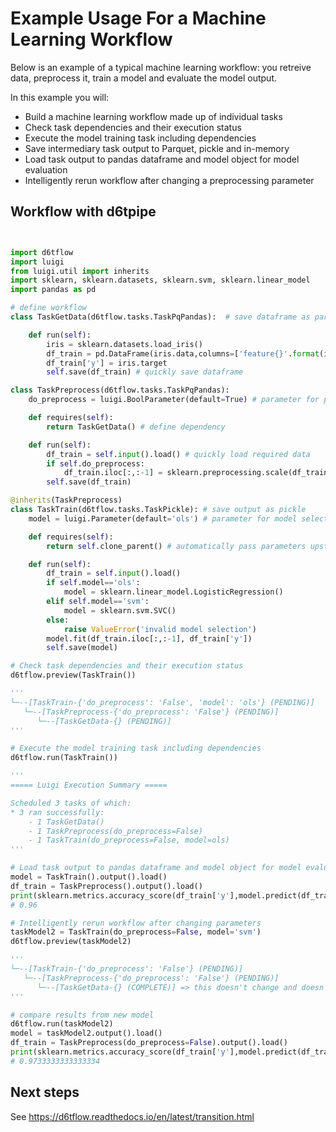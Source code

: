 # Example Usage For a Machine Learning Workflow

Below is an example of a typical machine learning workflow: you retreive data, preprocess it, train a model and evaluate the model output.

In this example you will:
* Build a machine learning workflow made up of individual tasks
* Check task dependencies and their execution status
* Execute the model training task including dependencies
* Save intermediary task output to Parquet, pickle and in-memory
* Load task output to pandas dataframe and model object for model evaluation
* Intelligently rerun workflow after changing a preprocessing parameter


## Workflow with d6tpipe

```python


import d6tflow
import luigi
from luigi.util import inherits
import sklearn, sklearn.datasets, sklearn.svm, sklearn.linear_model
import pandas as pd

# define workflow
class TaskGetData(d6tflow.tasks.TaskPqPandas):  # save dataframe as parquet

    def run(self):
        iris = sklearn.datasets.load_iris()
        df_train = pd.DataFrame(iris.data,columns=['feature{}'.format(i) for i in range(4)])
        df_train['y'] = iris.target
        self.save(df_train) # quickly save dataframe

class TaskPreprocess(d6tflow.tasks.TaskPqPandas):
    do_preprocess = luigi.BoolParameter(default=True) # parameter for preprocessing yes/no

    def requires(self):
        return TaskGetData() # define dependency

    def run(self):
        df_train = self.input().load() # quickly load required data
        if self.do_preprocess:
            df_train.iloc[:,:-1] = sklearn.preprocessing.scale(df_train.iloc[:,:-1])
        self.save(df_train)

@inherits(TaskPreprocess)
class TaskTrain(d6tflow.tasks.TaskPickle): # save output as pickle
    model = luigi.Parameter(default='ols') # parameter for model selection

    def requires(self):
        return self.clone_parent() # automatically pass parameters upstream

    def run(self):
        df_train = self.input().load()
        if self.model=='ols':
            model = sklearn.linear_model.LogisticRegression()
        elif self.model=='svm':
            model = sklearn.svm.SVC()
        else:
            raise ValueError('invalid model selection')
        model.fit(df_train.iloc[:,:-1], df_train['y'])
        self.save(model)

# Check task dependencies and their execution status
d6tflow.preview(TaskTrain())

'''
└─--[TaskTrain-{'do_preprocess': 'False', 'model': 'ols'} (PENDING)]
   └─--[TaskPreprocess-{'do_preprocess': 'False'} (PENDING)]
      └─--[TaskGetData-{} (PENDING)]
'''

# Execute the model training task including dependencies
d6tflow.run(TaskTrain())

'''
===== Luigi Execution Summary =====

Scheduled 3 tasks of which:
* 3 ran successfully:
    - 1 TaskGetData()
    - 1 TaskPreprocess(do_preprocess=False)
    - 1 TaskTrain(do_preprocess=False, model=ols)
'''

# Load task output to pandas dataframe and model object for model evaluation
model = TaskTrain().output().load()
df_train = TaskPreprocess().output().load()
print(sklearn.metrics.accuracy_score(df_train['y'],model.predict(df_train.iloc[:,:-1])))
# 0.96

# Intelligently rerun workflow after changing parameters
taskModel2 = TaskTrain(do_preprocess=False, model='svm')
d6tflow.preview(taskModel2)

'''
└─--[TaskTrain-{'do_preprocess': 'False'} (PENDING)]
   └─--[TaskPreprocess-{'do_preprocess': 'False'} (PENDING)]
      └─--[TaskGetData-{} (COMPLETE)] => this doesn't change and doesn't need to rerun
'''

# compare results from new model
d6tflow.run(taskModel2)
model = taskModel2.output().load()
df_train = TaskPreprocess(do_preprocess=False).output().load()
print(sklearn.metrics.accuracy_score(df_train['y'],model.predict(df_train.iloc[:,:-1])))
# 0.9733333333333334

```

## Next steps

See https://d6tflow.readthedocs.io/en/latest/transition.html
